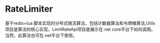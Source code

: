 # RateLimiter
基于redis+lua 脚本实现的分布式限流算法，包括计数器算法和令牌桶算法,Utils项目是算法的核心实现，LimitRateApi项目是展示在.net core平台下如何调用。 
当然，此算法也可在.net平台下使用。
